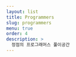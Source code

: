 ```yaml
---
layout: list
title: Programmers
slug: programmers
menu: true
order: 4
description: >
  정점의 프로그래머스 풀이공간
---
```

